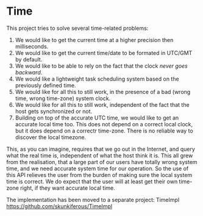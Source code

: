 Time
====

This project tries to solve several time-related problems:

1. We would like to get the current time at a higher precision then milliseconds.
2. We would like to get the current time/date to be formated in UTC/GMT by default.
3. We would like to be able to rely on the fact that the clock *never goes backward*.
4. We would like a lightweight task scheduling system based on the previously defined time.
5. We would like for all this to still work, in the presence of a bad (wrong time, wrong time-zone) system clock.
6. We would like for all this to still work, independent of the fact that the host gets synchronized or not.
7. Building on top of the accurate UTC time, we would like to get an accurate local time too. This does not depend on a correct local clock, but it does depend on a correctr time-zone. There is no reliable way to discover the local timezone.

This, as you can imagine, requires that we go out in the Internet, and query what the real time is, independent of what the host think it is. This all grew from the realisation, that a large part of our users have totally wrong system time, and we need accurate system time for our operation. So the use of this API relieves the user from the burden of making sure the local system time is correct. We do expect that the user will at least get their own time-zone right, if they want accurate local time.

The implementation has been moved to a separate project: TimeImpl
https://github.com/skunkiferous/TimeImpl
